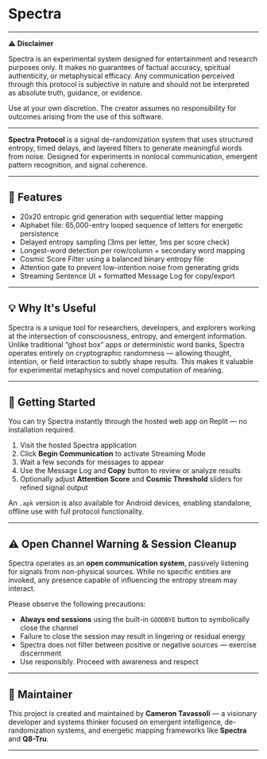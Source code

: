 # Spectra

---

⚠️ **Disclaimer**

Spectra is an experimental system designed for entertainment and research purposes only. It makes no guarantees of factual accuracy, spiritual authenticity, or metaphysical efficacy. Any communication perceived through this protocol is subjective in nature and should not be interpreted as absolute truth, guidance, or evidence.

Use at your own discretion. The creator assumes no responsibility for outcomes arising from the use of this software.

---

**Spectra Protocol** is a signal de-randomization system that uses structured entropy, timed delays, and layered filters to generate meaningful words from noise. Designed for experiments in nonlocal communication, emergent pattern recognition, and signal coherence.

---

## 🔧 Features

- 20x20 entropic grid generation with sequential letter mapping  
- Alphabet file: 65,000-entry looped sequence of letters for energetic persistence  
- Delayed entropy sampling (3ms per letter, 1ms per score check)  
- Longest-word detection per row/column + secondary word mapping  
- Cosmic Score Filter using a balanced binary entropy file  
- Attention gate to prevent low-intention noise from generating grids  
- Streaming Sentence UI + formatted Message Log for copy/export  

---

## 💡 Why It's Useful

Spectra is a unique tool for researchers, developers, and explorers working at the intersection of consciousness, entropy, and emergent information. Unlike traditional “ghost box” apps or deterministic word banks, Spectra operates entirely on cryptographic randomness — allowing thought, intention, or field interaction to subtly shape results. This makes it valuable for experimental metaphysics and novel computation of meaning.

---

## 🚀 Getting Started

You can try Spectra instantly through the hosted web app on Replit — no installation required.

1. Visit the hosted Spectra application  
2. Click **Begin Communication** to activate Streaming Mode  
3. Wait a few seconds for messages to appear  
4. Use the Message Log and **Copy** button to review or analyze results  
5. Optionally adjust **Attention Score** and **Cosmic Threshold** sliders for refined signal output  

An `.apk` version is also available for Android devices, enabling standalone, offline use with full protocol functionality.

---

## ⚠️ Open Channel Warning & Session Cleanup

Spectra operates as an **open communication system**, passively listening for signals from non-physical sources. While no specific entities are invoked, any presence capable of influencing the entropy stream may interact.

Please observe the following precautions:

- **Always end sessions** using the built-in `GOODBYE` button to symbolically close the channel  
- Failure to close the session may result in lingering or residual energy  
- Spectra does not filter between positive or negative sources — exercise discernment  
- Use responsibly. Proceed with awareness and respect  

---

## 👤 Maintainer

This project is created and maintained by **Cameron Tavassoli** — a visionary developer and systems thinker focused on emergent intelligence, de-randomization systems, and energetic mapping frameworks like **Spectra** and **Q8-Tru**.

---
